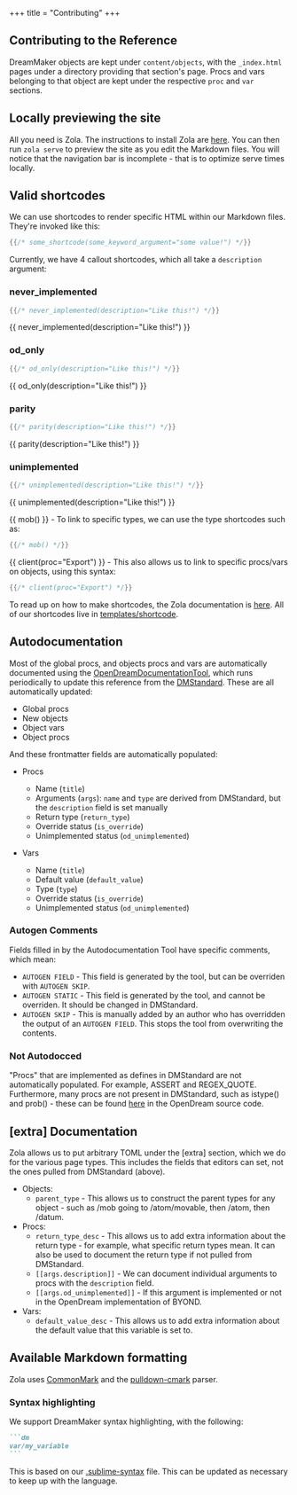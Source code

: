 +++
title = "Contributing"
+++

## Contributing to the Reference

DreamMaker objects are kept under `content/objects`, with the `_index.html` pages under a directory providing that section's page. Procs and vars belonging to that object are kept under the respective `proc` and `var` sections.

## Locally previewing the site

All you need is Zola. The instructions to install Zola are [here](https://www.getzola.org/documentation/getting-started/installation/). You can then run `zola serve` to preview the site as you edit the Markdown files. You will notice that the navigation bar is incomplete - that is to optimize serve times locally.

## Valid shortcodes

We can use shortcodes to render specific HTML within our Markdown files. They're invoked like this:
```go
{{/* some_shortcode(some_keyword_argument="some value!") */}}
```

Currently, we have 4 callout shortcodes, which all take a `description` argument:
### never_implemented

```go
{{/* never_implemented(description="Like this!") */}}
```
{{ never_implemented(description="Like this!") }}

### od_only

```go
{{/* od_only(description="Like this!") */}}
```
{{ od_only(description="Like this!") }}

### parity

```go
{{/* parity(description="Like this!") */}}
```
{{ parity(description="Like this!") }}

### unimplemented

```go
{{/* unimplemented(description="Like this!") */}}
```
{{ unimplemented(description="Like this!") }}

{{ mob() }} - To link to specific types, we can use the type shortcodes such as:
```go
{{/* mob() */}}
```

{{ client(proc="Export") }} - This also allows us to link to specific procs/vars on objects, using this syntax:
```go
{{/* client(proc="Export") */}}
```

To read up on how to make shortcodes, the Zola documentation is [here](https://www.getzola.org/documentation/content/shortcodes/). All of our shortcodes live in [templates/shortcode](https://github.com/OpenDreamProject/od-dm-reference/tree/main/templates/shortcodes/).

## Autodocumentation

Most of the global procs, and objects procs and vars are automatically documented using the [OpenDreamDocumentationTool](https://github.com/harryob/OpenDream/tree/oddt/OpenDreamDocumentationTool), which runs periodically to update this reference from the [DMStandard](https://github.com/OpenDreamProject/OpenDream/tree/master/DMCompiler/DMStandard). These are all automatically updated:
- Global procs
- New objects
- Object vars
- Object procs

And these frontmatter fields are automatically populated:

- Procs
  - Name (`title`)
  - Arguments (`args`): `name` and `type` are derived from DMStandard, but the `description` field is set manually
  - Return type (`return_type`)
  - Override status (`is_override`)
  - Unimplemented status (`od_unimplemented`)

- Vars
  - Name (`title`)
  - Default value (`default_value`)
  - Type (`type`)
  - Override status (`is_override`)
  - Unimplemented status (`od_unimplemented`)

### Autogen Comments

Fields filled in by the Autodocumentation Tool have specific comments, which mean:
- `AUTOGEN FIELD` - This field is generated by the tool, but can be overriden with `AUTOGEN SKIP`.
- `AUTOGEN STATIC` - This field is generated by the tool, and cannot be overriden. It should be changed in DMStandard.
- `AUTOGEN SKIP` - This is manually added by an author who has overridden the output of an `AUTOGEN FIELD`. This stops the tool from overwriting the contents.

### Not Autodocced

"Procs" that are implemented as defines in DMStandard are not automatically populated. For example, ASSERT and REGEX_QUOTE. Furthermore, many procs are not present in DMStandard, such as istype() and prob() - these can be found [here](https://github.com/OpenDreamProject/OpenDream/blob/master/DMCompiler/Compiler/DM/DMParser.cs#L2460) in the OpenDream source code.

## [extra] Documentation

Zola allows us to put arbitrary TOML under the [extra] section, which we do for the various page types. This includes the fields that editors can set, not the ones pulled from DMStandard (above).

- Objects:
  - `parent_type` - This allows us to construct the parent types for any object - such as /mob going to /atom/movable, then /atom, then /datum.
- Procs:
  - `return_type_desc` - This allows us to add extra information about the return type - for example, what specific return types mean. It can also be used to document the return type if not pulled from DMStandard.
  - `[[args.description]]` - We can document individual arguments to procs with the `description` field.
  - `[[args.od_unimplemented]]` - If this argument is implemented or not in the OpenDream implementation of BYOND.
- Vars:
  - `default_value_desc` - This allows us to add extra information about the default value that this variable is set to.

## Available Markdown formatting

Zola uses [CommonMark](https://commonmark.org/) and the [pulldown-cmark](https://github.com/pulldown-cmark/pulldown-cmark#pulldown-cmark) parser.

### Syntax highlighting

We support DreamMaker syntax highlighting, with the following:

`````md
```dm
var/my_variable
```
`````

This is based on our [.sublime-syntax](https://github.com/OpenDreamProject/od-dm-reference/tree/main/syntaxes/dreammaker.sublime-syntax) file. This can be updated as necessary to keep up with the language.